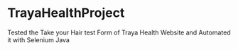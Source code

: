 # TrayaHealthProject
Tested the Take your Hair test Form of Traya Health Website and Automated it with Selenium Java
